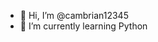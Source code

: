 - 👋 Hi, I’m @cambrian12345
- 🌱 I’m currently learning Python

<!---
cambrian12345/cambrian12345 is a ✨ special ✨ repository because its `README.md` (this file) appears on your GitHub profile.
You can click the Preview link to take a look at your changes.
--->
